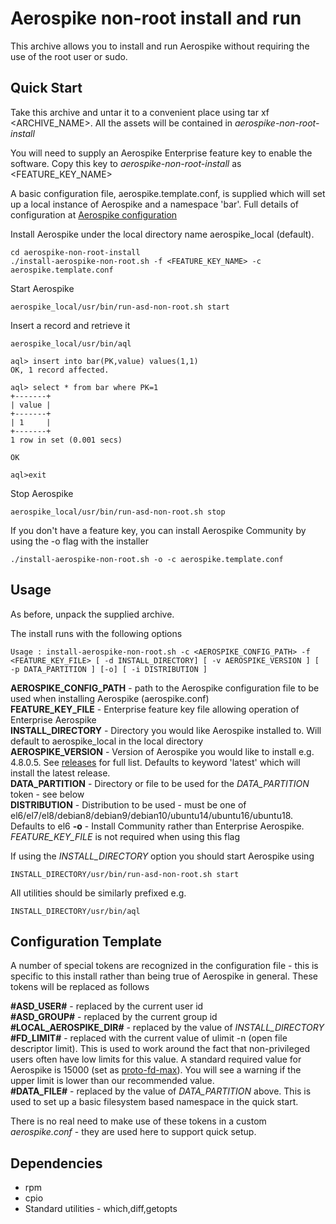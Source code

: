 # Aerospike non-root install and run

This archive allows you to install and run Aerospike without requiring the use of the root user or sudo.

## Quick Start

Take this archive and untar it to a convenient place using tar xf <ARCHIVE_NAME>. All the assets will be contained in *aerospike-non-root-install*

You will need to supply an Aerospike Enterprise feature key to enable the software. Copy this key to *aerospike-non-root-install* as \<FEATURE_KEY_NAME\>

A basic configuration file, aerospike.template.conf, is supplied which will set up a local instance of Aerospike and a namespace 'bar'. Full details of configuration at [Aerospike configuration](https://www.aerospike.com/docs/operations/configure/index.html)

Install Aerospike under the local directory name aerospike_local (default).

```
cd aerospike-non-root-install
./install-aerospike-non-root.sh -f <FEATURE_KEY_NAME> -c aerospike.template.conf 
```

Start Aerospike

```
aerospike_local/usr/bin/run-asd-non-root.sh start
```

Insert a record and retrieve it

```
aerospike_local/usr/bin/aql

aql> insert into bar(PK,value) values(1,1)
OK, 1 record affected.

aql> select * from bar where PK=1
+-------+
| value |
+-------+
| 1     |
+-------+
1 row in set (0.001 secs)

OK

aql>exit
```

Stop Aerospike

```
aerospike_local/usr/bin/run-asd-non-root.sh stop
```

If you don't have a feature key, you can install Aerospike Community by using the -o flag with the installer

```
./install-aerospike-non-root.sh -o -c aerospike.template.conf 
```

## Usage

As before, unpack the supplied archive.

The install runs with the following options

```
Usage : install-aerospike-non-root.sh -c <AEROSPIKE_CONFIG_PATH> -f <FEATURE_KEY_FILE> [ -d INSTALL_DIRECTORY] [ -v AEROSPIKE_VERSION ] [ -p DATA_PARTITION ] [-o] [ -i DISTRIBUTION ]
```

**AEROSPIKE_CONFIG_PATH** - path to the Aerospike configuration file to be used when installing Aerospike (aerospike.conf)  
**FEATURE_KEY_FILE** - Enterprise feature key file allowing operation of Enterprise Aerospike  
**INSTALL_DIRECTORY** - Directory you would like Aerospike installed to. Will default to aerospike_local in the local directory  
**AEROSPIKE_VERSION** - Version of Aerospike you would like to install e.g. 4.8.0.5. See [releases](https://www.aerospike.com/enterprise/download/server/notes.html) for full list. Defaults to keyword 'latest' which will install the latest release.  
**DATA_PARTITION** - Directory or file to be used for the *DATA_PARTITION* token - see below  
**DISTRIBUTION** - Distribution to be used - must be one of el6/el7/el8/debian8/debian9/debian10/ubuntu14/ubuntu16/ubuntu18. Defaults to el6
**-o** - Install Community rather than Enterprise Aerospike. *FEATURE_KEY_FILE* is not required when using this flag  

If using the *INSTALL_DIRECTORY* option you should start Aerospike using

```
INSTALL_DIRECTORY/usr/bin/run-asd-non-root.sh start
```

All utilities should be similarly prefixed e.g.

```
INSTALL_DIRECTORY/usr/bin/aql
```

## Configuration Template

A number of special tokens are recognized in the configuration file - this is specific to this install rather than being true of Aerospike in general. These tokens will be replaced as follows

**#ASD_USER#** - replaced by the current user id  
**#ASD_GROUP#** - replaced by the current group id  
**#LOCAL_AEROSPIKE_DIR#** - replaced by the value of *INSTALL_DIRECTORY*  
**#FD_LIMIT#** - replaced with the current value of ulimit -n (open file descriptor limit). This is used to work around the fact that non-privileged users often have low limits for this value. A standard required value for Aerospike is 15000 (set as [proto-fd-max](https://www.aerospike.com/docs/reference/configuration/#proto-fd-max)). You will see a warning if the upper limit is lower than our recommended value.  
**#DATA_FILE#** - replaced by the value of *DATA_PARTITION* above. This is used to set up a basic filesystem based namespace in the quick start.

There is no real need to make use of these tokens in a custom *aerospike.conf* - they are used here to support quick setup.

## Dependencies

* rpm
* cpio
* Standard utilities - which,diff,getopts